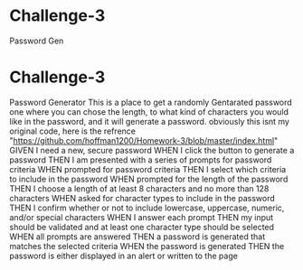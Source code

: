 # Challenge-3
Password Gen
# Challenge-3
Password Generator
This is a place to get a randomly Gentarated password one where you can chose the length, to what kind of characters you would like in the password, and it will generate a password. 
obviously this isnt my original code, here is the refrence "https://github.com/hoffman1200/Homework-3/blob/master/index.html"
GIVEN I need a new, secure password
WHEN I click the button to generate a password
THEN I am presented with a series of prompts for password criteria
WHEN prompted for password criteria
THEN I select which criteria to include in the password
WHEN prompted for the length of the password
THEN I choose a length of at least 8 characters and no more than 128 characters
WHEN asked for character types to include in the password
THEN I confirm whether or not to include lowercase, uppercase, numeric, and/or special characters
WHEN I answer each prompt
THEN my input should be validated and at least one character type should be selected
WHEN all prompts are answered
THEN a password is generated that matches the selected criteria
WHEN the password is generated
THEN the password is either displayed in an alert or written to the page
